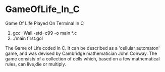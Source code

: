 # GameOfLife_In_C
Game Of Life Played On Terminal In C

1. gcc -Wall -std=c99 -o main *.c 
2. ./main first.gol


The Game of Life coded in C. It can be described as a 'cellular automaton' game, and was devised by Cambridge mathematician John Conway. The game consists of a collection of cells which, based on a few mathematical rules, can live,die or multiply.

